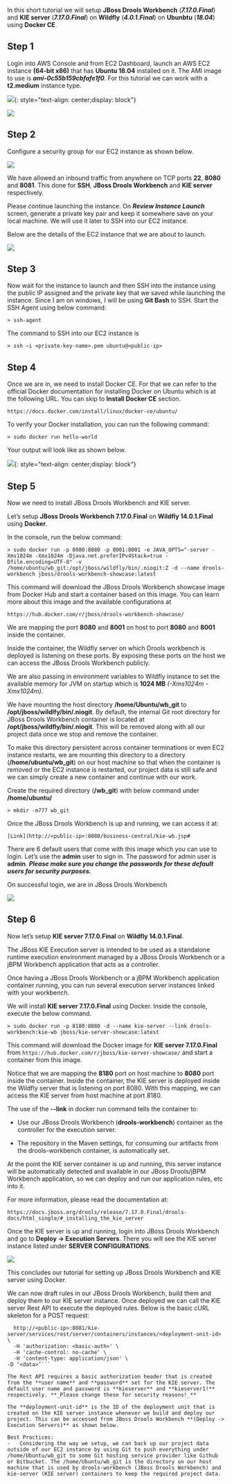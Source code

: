 In this short tutorial we will setup **JBoss Drools Workbench** (**_7.17.0.Final_**) and **KIE server** (**_7.17.0.Final_**) on **Wildfly** (**_4.0.1.Final_**) on **Ubunbtu** (**_18.04_**) using **Docker CE**.

## Step 1

Login into AWS Console and from EC2 Dashboard, launch an AWS EC2 instance **(64-bit x86)** that has **Ubuntu 18.04** installed on it. The AMI image to use is **_ami-0c55b159cbfafe1f0_**. For this tutorial we can work with a **t2.medium** instance type.

![](1.png){: style="text-align: center;display: block"}

![](2.png)

## Step 2

Configure a security group for our EC2 instance as shown below. 

![](3.png)

We have allowed an inbound traffic from anywhere on TCP ports **22**, **8080** and **8081**. This done for **SSH**, **JBoss Drools Workbench** and **KIE server** respectively.

Please continue launching the instance. On **_Review Instance Launch_** screen, generate a private key pair and keep it somewhere save on your local machine. We will use it later to SSH into our EC2 instance.

Below are the details of the EC2 instance that we are about to launch.

![](4.png)

## Step 3

Now wait for the instance to launch and then SSH into the instance using the public IP assigned and the private key that we saved while launching the instance. Since I am on windows, I will be using **Git Bash** to SSH. Start the SSH Agent using below command:

``` > ssh-agent ```


The command to SSH into our EC2 instance is

``` > ssh –i <private-key-name>.pem ubuntu@<public-ip> ```

## Step 4

Once we are in, we need to install Docker CE. For that we can refer to the official Docker documentation for installing Docker on Ubuntu which is at the following URL. You can skip to **Install Docker CE** section.

```https://docs.docker.com/install/linux/docker-ce/ubuntu/```

To verify your Docker installation, you can run the following command:

``` > sudo docker run hello-world ```


Your output will look like as shown below.

![](5.png){: style="text-align: center;display: block"}

## Step 5

Now we need to install JBoss Drools Workbench and KIE server.

Let’s setup **JBoss Drools Workbench 7.17.0.Final** on **Wildfly 14.0.1.Final** using **Docker**.

In the console, run the below command:

``` > sudo docker run -p 8080:8080 -p 8001:8001 -e JAVA_OPTS="-server -Xms1024m -Xmx1024m -Djava.net.preferIPv4Stack=true -Dfile.encoding=UTF-8" -v /home/ubuntu/wb_git:/opt/jboss/wildfly/bin/.niogit:Z -d --name drools-workbench jboss/drools-workbench-showcase:latest ```

This command will download the JBoss Drools Workbench showcase image from Docker Hub and start a container based on this image. You can learn more about this image and the available configurations at

```https://hub.docker.com/r/jboss/drools-workbench-showcase/```

We are mapping the port **8080** and **8001** on host to port **8080** and **8001** inside the container. 

Inside the container, the Wildfly server on which Drools workbench is deployed is listening on these ports. By exposing these ports on the host we can access the JBoss Drools Workbench publicly.

We are also passing in environment variables to Wildfly instance to set the available memory for JVM on startup which is **1024 MB** _(-Xms1024m -Xmx1024m)_.

We have mounting the host directory **/home/Ubuntu/wb_git** to **/opt/jboss/wildlfy/bin/.niogit**. By default, the internal Git root directory for JBoss Drools Workbench container is located at **/opt/jboss/wildfly/bin/.niogit**. This will be removed along with all our project data once we stop and remove the container. 

To make this directory persistent across container terminations or even EC2 instance restarts, we are mounting this directory to a directory (**/home/ubuntu/wb_git**) on our host machine so that when the container is removed or the EC2 instance is restarted, our project data is still safe and we can simply create a new container and continue with our work.

Create the required directory (**/wb_git**) with below command under **/home/ubuntu/**

```> mkdir -m777 wb_git ```

Once the JBoss Drools Workbench is up and running, we can access it at:

``` [Link](http://<public-ip>:8080/business-central/kie-wb.jsp# ```

There are 6 default users that come with this image which you can use to login. Let’s use the **admin** user to sign in. The password for admin user is **admin**. **_Please make sure you change the passwords for these default users for security purposes._**

On successful login, we are in JBoss Drools Workbench

![](6.png)

## Step 6

Now let’s setup **KIE server 7.17.0.Final** on **Wildfly 14.0.1.Final**.

The JBoss KIE Execution server is intended to be used as a standalone runtime execution environment managed by a JBoss Drools Workbench or a jBPM Workbench application that acts as a controller.

Once having a JBoss Drools Workbench or a jBPM Workbench application container running, you can run several execution server instances linked with your workbench.

We will install **KIE server 7.17.0.Final** using Docker. Inside the console, execute the below command.

```> sudo docker run -p 8180:8080 -d --name kie-server --link drools-workbench:kie-wb jboss/kie-server-showcase:latest ```

This command will download the Docker image for **KIE server 7.17.0.Final** from ```https://hub.docker.com/r/jboss/kie-server-showcase/``` and start a container from this image.

Notice that we are mapping the **8180** port on host machine to **8080** port inside the container. Inside the container, the KIE server is deployed inside the Wildfly server that is listening on port 8080. With this mapping, we can access the KIE server from host machine at port 8180.

The use of the **--link** in docker run command tells the container to:

-	Use our JBoss Drools Workbench (**drools-workbench**) container as the controller for the execution server.

-	The repository in the Maven settings, for consuming our artifacts from the drools-workbench container, is automatically set.

At the point the KIE server container is up and running, this server instance will be automatically detected and available in our JBoss Drools/jBPM Workbench application, so we can deploy and run our application rules, etc into it.

For more information, please read the documentation at:

```https://docs.jboss.org/drools/release/7.17.0.Final/drools-docs/html_single/#_installing_the_kie_server```

Once the KIE server is up and running, login into JBoss Drools Workbench and go to **Deploy -> Execution Servers**. There you will see the KIE server instance listed under **SERVER CONFIGURATIONS**.

![](7.png)

This concludes our tutorial for setting up JBoss Drools Workbench and KIE server using Docker. 

We can now draft rules in our JBoss Drools Workbench, build them and deploy them to our KIE server instance. Once deployed we can call the KIE server Rest API to execute the deployed rules. Below is the basic cURL skeleton for a POST request:

```curl -X POST \
  http://<public-ip>:8081/kie-server/services/rest/server/containers/instances/<deployment-unit-id> \
  -H 'authorization: <basic-auth>' \
  -H 'cache-control: no-cache' \
  -H 'content-type: application/json' \
-D ‘<data>’```
  
The Rest API requires a basic authorization header that is created from the **user name** and **password** set for the KIE server. The default user name and password is **kieserver** and **kieserver1!** respectively. **_Please change these for security reasons!_**

The **deployment-unit-id** is the ID of the deployment unit that is created on the KIE server instance whenever we build and deploy our project. This can be accessed from JBoss Drools Workbench **(Deploy -> Execution Servers)** as shown below.

Best Practices:
-	Considering the way we setup, we can back up our project data outside of our EC2 instance by using Git to push everything under /home/Ubuntu/wb_git to some Git hosting service provider like Github or Bitbucket. The /home/Ubuntu/wb_git is the directory on our host machine that is used by drools-workbench (JBoss Drools Workbench) and kie-server (KIE server) containers to keep the required project data.
